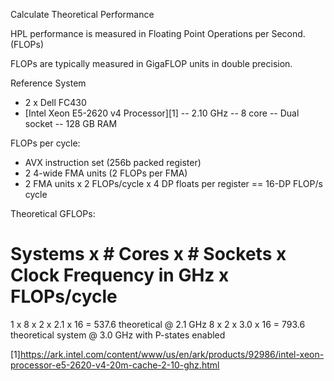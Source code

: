 Calculate Theoretical Performance

HPL performance is measured in Floating Point Operations per Second. (FLOPs)

FLOPs are typically measured in GigaFLOP units in double precision.

Reference System
- 2 x Dell FC430
- [Intel Xeon E5-2620 v4 Processor][1]
-- 2.10 GHz
-- 8 core
-- Dual socket
-- 128 GB RAM

FLOPs per cycle:
- AVX instruction set (256b packed register)
- 2 4-wide FMA units (2 FLOPs per FMA)
- 2 FMA units x 2 FLOPs/cycle x 4 DP floats per register == 16-DP FLOP/s cycle

Theoretical GFLOPs:
# Systems x # Cores x # Sockets x Clock Frequency in GHz x FLOPs/cycle 
1 x 8 x 2 x 2.1 x 16 = 537.6 theoretical @ 2.1 GHz
8 x 2 x 3.0 x 16 = 793.6 theoretical system @ 3.0 GHz with P-states enabled


[1]https://ark.intel.com/content/www/us/en/ark/products/92986/intel-xeon-processor-e5-2620-v4-20m-cache-2-10-ghz.html
